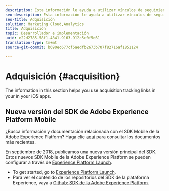 ```yaml
---
description: Esta información le ayuda a utilizar vínculos de seguimiento de adquisición en sus aplicaciones iOS.
seo-description: Esta información le ayuda a utilizar vínculos de seguimiento de adquisición en sus aplicaciones iOS.
seo-title: Adquisición
solution: Marketing Cloud,Analytics
title: Adquisición
topic: Desarrollador e implementación
uuid: e22d2785-58f1-4841-9163-912c5e0f5d61
translation-type: tm+mt
source-git-commit: b690ec677cf5aedfb2673b707f82716af1851124

---
```



# Adquisición {#acquisition}

The information in this section helps you use acquisition tracking links in your in your iOS apps.

## Nueva versión del SDK de Adobe Experience Platform Mobile

¿Busca información y documentación relacionada con el SDK Mobile de la Adobe Experience Platform? Haga clic [aquí](https://aep-sdks.gitbook.io/docs/) para consultar los documentos más recientes.

En septiembre de 2018, publicamos una nueva versión principal del SDK. Estos nuevos SDK Mobile de la Adobe Experience Platform se pueden configurar a través de [Experience Platform Launch](https://www.adobe.com/experience-platform/launch.html).

* To get started, go to [Experience Platform Launch](https://launch.adobe.com/).
* Para ver el contenido de los repositorios del SDK de la plataforma Experience, vaya a [Github: SDK de la Adobe Experience Platform](https://github.com/Adobe-Marketing-Cloud/acp-sdks).

